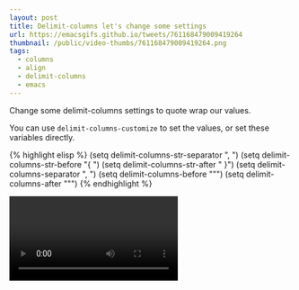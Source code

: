 ```yaml
---
layout: post
title: Delimit-columns let's change some settings
url: https://emacsgifs.github.io/tweets/761168479009419264
thumbnail: /public/video-thumbs/761168479009419264.png
tags:
  - columns
  - align
  - delimit-columns
  - emacs
---
```


Change some delimit-columns settings to quote wrap our values.

You can use `delimit-columns-customize` to set the values, or set these variables directly.

{% highlight elisp %}
(setq delimit-columns-str-separator ", ")
(setq delimit-columns-str-before "{ ")
(setq delimit-columns-str-after " }")
(setq delimit-columns-separator ", ")
(setq delimit-columns-before "\"")
(setq delimit-columns-after "\"")
{% endhighlight %}

<video controls autoplay loop>
  <source src="/public/videos/761168479009419264.mp4" type="video/mp4">
    Sorry your browser does not support the video tag, maybe time to upgrade?
</video>
